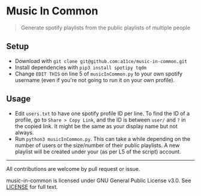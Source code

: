 # Music In Common

> Generate spotify playlists from the public playlists of multiple people

## Setup

- Download with `git clone git@github.com:a11ce/music-in-common.git`
- Install dependencies with `pip3 install spotipy tqdm`
- Change `EDIT THIS` on line 5 of `musicInCommon.py` to your own spotify username (even if you're not going to run it on your own profile).

## Usage

- Edit `users.txt` to have one spotify profile ID per line. To find the ID of a profile, go to `Share > Copy Link`, and the ID is between `user/` and `?` in the copied link. It might be the same as your display name but not always. 
- Run `python3 musicInCommon.py`. This can take a while depending on the number of users or the size/number of their public playlists. A new playlist will be created under your (as per L5 of the script) account.

--- 

All contributions are welcome by pull request or issue.

music-in-common is licensed under GNU General Public License v3.0. See [LICENSE](../master/LICENSE) for full text.